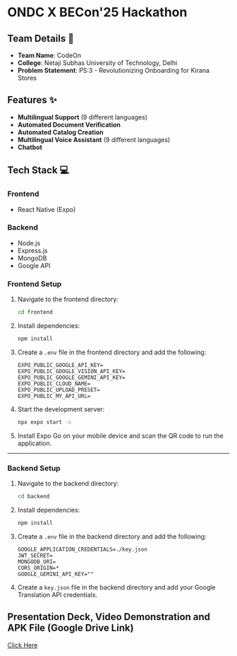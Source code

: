 # ONDC X BECon'25 Hackathon

## Team Details 👥
- **Team Name**: CodeOn
- **College**: Netaji Subhas University of Technology, Delhi
- **Problem Statement**: PS:3 - Revolutionizing Onboarding for Kirana Stores

## Features ✨
- **Multilingual Support** (9 different languages)  
- **Automated Document Verification**  
- **Automated Catalog Creation**  
- **Multilingual Voice Assistant** (9 different languages)  
- **Chatbot**  

## Tech Stack 💻
### Frontend
- React Native (Expo)
### Backend
- Node.js
- Express.js
- MongoDB
- Google API

### Frontend Setup

1. Navigate to the frontend directory:
    ```bash
    cd frontend
    ```

2. Install dependencies:
    ```bash
    npm install
    ```

3. Create a `.env` file in the frontend directory and add the following:
    ```env
    EXPO_PUBLIC_GOOGLE_API_KEY=
    EXPO_PUBLIC_GOOGLE_VISION_API_KEY=
    EXPO_PUBLIC_GOOGLE_GEMINI_API_KEY=
    EXPO_PUBLIC_CLOUD_NAME=
    EXPO_PUBLIC_UPLOAD_PRESET=
    EXPO_PUBLIC_MY_API_URL=
    ```

4. Start the development server:
    ```bash
    npx expo start -c
    ```

5. Install Expo Go on your mobile device and scan the QR code to run the application.

---

### Backend Setup

1. Navigate to the backend directory:
    ```bash
    cd backend
    ```

2. Install dependencies:
    ```bash
    npm install
    ```

3. Create a `.env` file in the backend directory and add the following:
    ```env
    GOOGLE_APPLICATION_CREDENTIALS=./key.json
    JWT_SECRET=
    MONGODB_URI=
    CORS_ORIGIN=*
    GOOGLE_GEMINI_API_KEY=""
    ```

4. Create a `key.json` file in the backend directory and add your Google Translation API credentials.

## Presentation Deck, Video Demonstration and APK File (Google Drive Link)
[Click Here](https://drive.google.com/drive/folders/1sTWvypS9DgQsAeffXuO7PUecVJ6He2zZ?usp=sharing)

